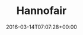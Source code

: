 ---
retweeted: false
source: <a href="http://getfalcon.pro" rel="nofollow">Falcon Pro Material</a>
entities:
  hashtags: []
  symbols: []
  user_mentions: []
  urls:
  - url: https://t.co/Hjk3eRpxlj
    expanded_url: http://blog.beetlebum.de/2016/03/12/hannofair/
    display_url: blog.beetlebum.de/2016/03/12/han…
    indices:
    - '10'
    - '33'
display_text_range:
- '0'
- '33'
favorite_count: '0'
id_str: '709274732663799808'
truncated: false
retweet_count: '0'
id: '709274732663799808'
possibly_sensitive: false
created_at: Mon Mar 14 07:07:28 +0000 2016
favorited: false
full_text: Hannofair
lang: cy
quote_url: http://blog.beetlebum.de/2016/03/12/hannofair/
tags:
- pesos:twitter
date: '2016-03-14T07:07:28+00:00'
src: https://twitter.com/bascht/status/709274732663799808
original_url: https://twitter.com/bascht/status/709274732663799808
type: twitter_tweet
text: Hannofair
title: Hannofair

---